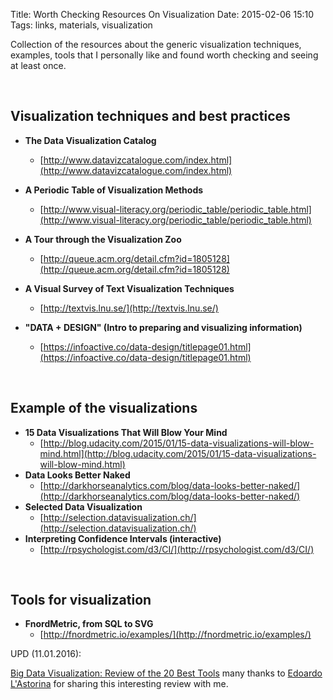 Title: Worth Checking Resources On Visualization
Date: 2015-02-06 15:10
Tags: links, materials, visualization

Collection of the resources about the generic visualization techniques, examples, tools that I personally like and found worth checking and seeing at least once.

<br />

## Visualization techniques and best practices

* **The Data Visualization Catalog**
    - [http://www.datavizcatalogue.com/index.html](http://www.datavizcatalogue.com/index.html)
* **A Periodic Table of Visualization Methods**
    - [http://www.visual-literacy.org/periodic_table/periodic_table.html](http://www.visual-literacy.org/periodic_table/periodic_table.html)

* **A Tour through the Visualization Zoo**
    - [http://queue.acm.org/detail.cfm?id=1805128](http://queue.acm.org/detail.cfm?id=1805128)
* **A Visual Survey of Text Visualization Techniques**
    - [http://textvis.lnu.se/](http://textvis.lnu.se/)
* **"DATA + DESIGN" (Intro to preparing and visualizing information)**
    - [https://infoactive.co/data-design/titlepage01.html](https://infoactive.co/data-design/titlepage01.html)

<br />

## Example of the visualizations

* **15 Data Visualizations That Will Blow Your Mind**
    - [http://blog.udacity.com/2015/01/15-data-visualizations-will-blow-mind.html](http://blog.udacity.com/2015/01/15-data-visualizations-will-blow-mind.html)
* **Data Looks Better Naked**
    - [http://darkhorseanalytics.com/blog/data-looks-better-naked/](http://darkhorseanalytics.com/blog/data-looks-better-naked/)
* **Selected Data Visualization**
    - [http://selection.datavisualization.ch/](http://selection.datavisualization.ch/)
* **Interpreting Confidence Intervals (interactive)**
    - [http://rpsychologist.com/d3/CI/](http://rpsychologist.com/d3/CI/)

<br />

## Tools for visualization

* **FnordMetric, from SQL to SVG**
    - [http://fnordmetric.io/examples/](http://fnordmetric.io/examples/)


UPD (11.01.2016):

[Big Data Visualization: Review of the 20 Best Tools](http://inspire.blufra.me/big-data-visualization-review-of-the-20-best-tools/) many thanks to [Edoardo L'Astorina](https://www.linkedin.com/in/eddyinblu) for sharing this interesting review with me.
